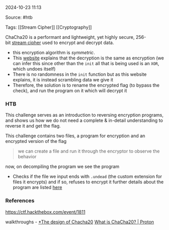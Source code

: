 
2024-10-23 11:13

Source: #htb 

Tags: [[Stream Cipher]] [[Cryptography]]

ChaCha20 is a performant and lightweight, yet highly secure, 256-bit [stream cipher](https://en.wikipedia.org/wiki/Stream_cipher) used to encrypt and decrypt data.
- this encryption algorithm is _symmetric_.
- This [website](https://loup-vaillant.fr/tutorials/chacha20-design) explains that the decryption is the same as encryption (we can infer this since other than the `init` all that is being used is an `XOR`, which undoes itself)
- There is no randomness in the `init` function but as this website explains, it is instead scrambling data we give it    
- Therefore, the solution is to rename the encrypted flag (to bypass the check), and run the program on it which will decrypt it
### HTB

This challenge serves as an introduction to reversing encryption programs, and shows us how we do not need a complete & in-detail understanding to reverse it and get the flag.

This challenge contains two files, a program for encryption and an encrypted version of the flag
> we can create a file and run it through the encryptor to observe the behavior 

now, on decompiling the program we see the program 
- Checks if the file we input ends with `.undead` (the custom extension for files it encrypts) and if so, refuses to encrypt it 
further details about the program are listed [here](https://arushs-notes.gitbook.io/blog/hack-the-boo-24/practice/reversing/crypt-of-the-undead)

### References
https://ctf.hackthebox.com/event/1811

walkthroughs - 
[*The design of Chacha20](https://loup-vaillant.fr/tutorials/chacha20-design)
[What is ChaCha20? | Proton](https://protonvpn.com/blog/chacha20)